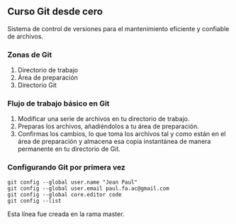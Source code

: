 ## Curso Git desde cero
Sistema de control de versiones para el mantenimiento eficiente y confiable de archivos.

###  Zonas de Git
1. Directorio de trabajo
2. Área de preparación
3. Directorio Git

### Flujo de trabajo básico en Git
1. Modificar una serie de archivos en tu directorio de trabajo.
2. Preparas los archivos, añadiéndolos a tu área de preparación.
3. Confirmas los cambios, lo que toma los archivos tal y como están en el área de preparación y almacena esa copia instantánea de manera permanente en tu directorio de Git.

### Configurando Git por primera vez
```
git config --global user.name "Jean Paul"
git config --global user.email paul.fa.ac@gmail.com
git config --global core.editor code
git config --list
```

Esta línea fue creada en la rama master.